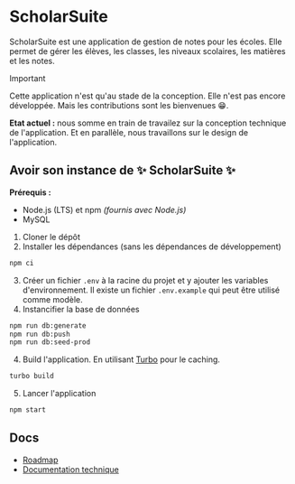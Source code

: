 # ScholarSuite

ScholarSuite est une application de gestion de notes pour les écoles. Elle permet de gérer les élèves, les classes, les niveaux scolaires, les matières et les notes.

> [!IMPORTANT]
> Cette application n'est qu'au stade de la conception. Elle n'est pas encore développée. Mais les contributions sont les bienvenues 😁.
>
> **Etat actuel :** nous somme en train de travailez sur la conception technique de l'application. Et en parallèle, nous travaillons sur le design de l'application.

## Avoir son instance de ✨ ScholarSuite ✨

**Prérequis :**

- Node.js (LTS) et npm _(fournis avec Node.js)_
- MySQL

1. Cloner le dépôt
2. Installer les dépendances (sans les dépendances de développement)

```bash
npm ci
```

3. Créer un fichier `.env` à la racine du projet et y ajouter les variables d'environnement. Il existe un fichier `.env.example` qui peut être utilisé comme modèle.
4. Instancifier la base de données

```bash
npm run db:generate
npm run db:push
npm run db:seed-prod
```

4. Build l'application. En utilisant [Turbo](https://turbo.build) pour le caching.

```bash
turbo build
```

5. Lancer l'application

```bash
npm start
```

## Docs

- [Roadmap](./ROADMAP.md)
- [Documentation technique](./docs/Technical.md)
